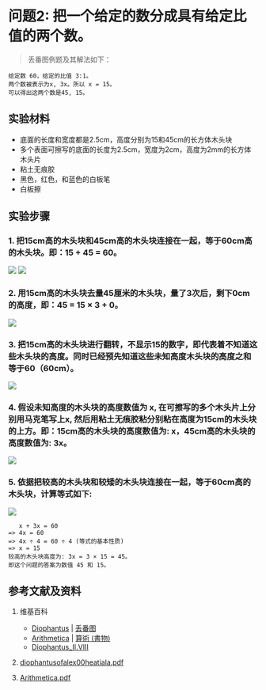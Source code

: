 # 问题2: 把一个给定的数分成具有给定比值的两个数。

> 丢番图例题及其解法如下：
>  
	给定数 60，给定的比值 3:1。
	两个数被表示为x, 3x。所以 x = 15。
	可以得出这两个数是45, 15。

## 实验材料

- 底面的长度和宽度都是2.5cm，高度分别为15和45cm的长方体木头块
- 多个表面可擦写的底面的长度为2.5cm，宽度为2cm，高度为2mm的长方体木头片
- 粘土无痕胶
- 黑色，红色，和蓝色的白板笔
- 白板擦

## 实验步骤

### 1. 把15cm高的木头块和45cm高的木头块连接在一起，等于60cm高的木头块。即：15 + 45 = 60。
![](/images/函数和极限/丢番图的《算术》中典型的推演实验/卷1/问题2/1a1_1.jpg)
![](/images/函数和极限/丢番图的《算术》中典型的推演实验/卷1/问题2/1a1_2.jpg)

### 2. 用15cm高的木头块去量45厘米的木头块，量了3次后，剩下0cm的高度，即：45 = 15 × 3 + 0。
![](/images/函数和极限/丢番图的《算术》中典型的推演实验/卷1/问题2/1a2.jpg)

### 3. 把15cm高的木头块进行翻转，不显示15的数字，即代表着不知道这些木头块的高度。同时已经预先知道这些未知高度木头块的高度之和等于60（60cm）。
![](/images/函数和极限/丢番图的《算术》中典型的推演实验/卷1/问题2/1a3.jpg)

### 4. 假设未知高度的木头块的高度数值为 x, 在可擦写的多个木头片上分别用马克笔写上x, 然后用粘土无痕胶粘分别粘在高度为15cm的木头块的上方。即：15cm高的木头块的高度数值为: x，45cm高的木头块的高度数值为: 3x。
![](/images/函数和极限/丢番图的《算术》中典型的推演实验/卷1/问题2/1a4.jpg)

### 5. 依据把较高的木头块和较矮的木头块连接在一起，等于60cm高的木头块，计算等式如下:
![](/images/函数和极限/丢番图的《算术》中典型的推演实验/卷1/问题2/1a5.jpg)	

	   x + 3x = 60
	=> 4x = 60
	=> 4x ÷ 4 = 60 ÷ 4 (等式的基本性质)
	=> x = 15
	较高的木头块高度为: 3x = 3 × 15 = 45。 
	即这个问题的答案为数值 45 和 15。

## 参考文献及资料

1. 维基百科
	- [Diophantus](https://en.wikipedia.org/wiki/Diophantus) | [丢番图](https://zh.wikipedia.org/wiki/丢番图) 
	- [Arithmetica](https://en.wikipedia.org/wiki/Arithmetica) | [算術 (書物)](https://ja.wikipedia.org/wiki/%E7%AE%97%E8%A1%93_(%E6%9B%B8%E7%89%A9)) 
	- [Diophantus_II.VIII](https://en.wikipedia.org/wiki/Diophantus_II.VIII) 

2. [diophantusofalex00heatiala.pdf](https://archive.org/download/diophantusofalex00heatiala/diophantusofalex00heatiala.pdf) 
3. [Arithmetica.pdf](https://staff.um.edu.mt/jmus1/Diophantus.pdf) 




